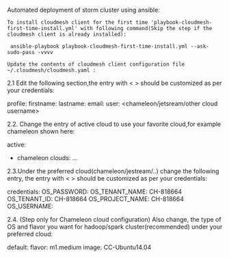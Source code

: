 
Automated deployment of storm cluster using ansible:

    To install cloudmesh client for the first time 'playbook-cloudmesh-first-time-install.yml' with following command(Skip the step if the cloudmesh client is already installed):

     ansible-playbook playbook-cloudmesh-first-time-install.yml --ask-sudo-pass -vvvv

    Update the contents of cloudmesh client configuration file ~/.cloudmesh/cloudmesh.yaml :

2.1 Edit the following section,the entry with < > should be customized as per your credentials:

profile:
     firstname: <first name>
     lastname: <last name>
     email: <email id>
     user: <chameleon/jetsream/other cloud username>

2.2. Change the entry of active cloud to use your favorite cloud,for example chameleon shown here:

active:
- chameleon
clouds:
...

2.3.Under the preferred cloud(chameleon/jestream/..) change the following entry, the entry with < > should be customized as per your credentials:

credentials:
OS_PASSWORD: <cloud password>
OS_TENANT_NAME: CH-818664
OS_TENANT_ID: CH-818664
OS_PROJECT_NAME: CH-818664
OS_USERNAME: <username>

2.4. (Step only for Chameleon cloud configuration) Also change, the type of OS and flavor you want for hadoop/spark cluster(recommended) under your preferred cloud:

default:
	flavor: m1.medium
	image: CC-Ubuntu14.04

